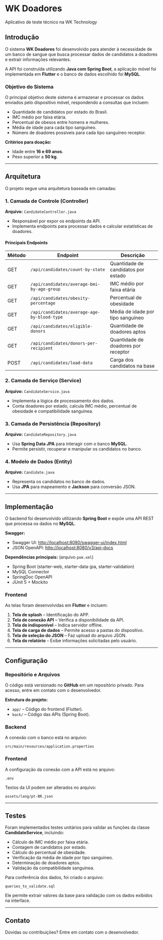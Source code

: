 # WK Doadores
Aplicativo de teste técnico na WK Technology

## Introdução
O sistema **WK Doadores** foi desenvolvido para atender à necessidade de um banco de sangue que busca processar dados de candidatos a doadores e extrair informações relevantes.

A API foi construída utilizando **Java com Spring Boot**, a aplicação móvel foi implementada em **Flutter** e o banco de dados escolhido foi **MySQL**.

### Objetivo do Sistema
O principal objetivo deste sistema é armazenar e processar os dados enviados pelo dispositivo móvel, respondendo a consultas que incluem:
- Quantidade de candidatos por estado do Brasil.
- IMC médio por faixa etária.
- Percentual de obesos entre homens e mulheres.
- Média de idade para cada tipo sanguíneo.
- Número de doadores possíveis para cada tipo sanguíneo receptor.

**Critérios para doação:**
- Idade entre **16 e 69 anos**.
- Peso superior a **50 kg**.

---

## Arquitetura
O projeto segue uma arquitetura baseada em camadas:

### 1. Camada de Controle (Controller)
**Arquivo:** `CandidateController.java`
- Responsável por expor os endpoints da API.
- Implementa endpoints para processar dados e calcular estatísticas de doadores.

#### Principais Endpoints
| Método | Endpoint | Descrição |
|--------|-------------------------------|--------------------------------|
| GET | `/api/candidates/count-by-state` | Quantidade de candidatos por estado |
| GET | `/api/candidates/average-bmi-by-age-group` | IMC médio por faixa etária |
| GET | `/api/candidates/obesity-percentage` | Percentual de obesidade |
| GET | `/api/candidates/average-age-by-blood-type` | Média de idade por tipo sanguíneo |
| GET | `/api/candidates/eligible-donors` | Quantidade de doadores aptos |
| GET | `/api/candidates/donors-per-recipient` | Quantidade de doadores por receptor |
| POST | `/api/candidates/load-data` | Carga dos candidatos na base |

### 2. Camada de Serviço (Service)
**Arquivo:** `CandidateService.java`
- Implementa a lógica de processamento dos dados.
- Conta doadores por estado, calcula IMC médio, percentual de obesidade e compatibilidade sanguínea.

### 3. Camada de Persistência (Repository)
**Arquivo:** `CandidateRepository.java`
- Usa **Spring Data JPA** para interagir com o banco **MySQL**.
- Permite persistir, recuperar e manipular os candidatos no banco.

### 4. Modelo de Dados (Entity)
**Arquivo:** `Candidate.java`
- Representa os candidatos no banco de dados.
- Usa **JPA** para mapeamento e **Jackson** para conversão JSON.

---

## Implementação
O backend foi desenvolvido utilizando **Spring Boot** e expõe uma API REST que processa os dados no **MySQL**.

**Swagger:**
- Swagger UI: [http://localhost:8080/swagger-ui/index.html](http://localhost:8080/swagger-ui/index.html)
- JSON OpenAPI: [http://localhost:8080/v3/api-docs](http://localhost:8080/v3/api-docs)

**Dependências principais:** (arquivo `pom.xml`)
- Spring Boot (starter-web, starter-data-jpa, starter-validation)
- MySQL Connector
- SpringDoc OpenAPI
- JUnit 5 + Mockito

### Frontend
As telas foram desenvolvidas em **Flutter** e incluem:
1. **Tela de splash** – Identificação do APP.
2. **Tela de conexão API** – Verifica a disponibilidade da API.
3. **Tela de indisponível** – Indica servidor offline.
4. **Tela de carga de dados** – Permite acesso a pastas do dispositivo.
5. **Tela de seleção do JSON** – Faz upload do arquivo JSON.
6. **Tela do relatório** – Exibe informações solicitadas pelo usuário.

---

## Configuração

### Repositório e Arquivos
O código está versionado no **GitHub** em um repositório privado. Para acesso, entre em contato com o desenvolvedor.

**Estrutura do projeto:**
- `app/` – Código do frontend (Flutter).
- `back/` – Código das APIs (Spring Boot).

### Backend
A conexão com o banco está no arquivo:
```plaintext
src/main/resources/application.properties
```

### Frontend
A configuração da conexão com a API está no arquivo:
```plaintext
.env
```

Textos da UI podem ser alterados no arquivo:
```plaintext
assets/lang/pt-BR.json
```

---

## Testes
Foram implementados testes unitários para validar as funções da classe **CandidateService**, incluindo:
- Cálculo de IMC médio por faixa etária.
- Contagem de candidatos por estado.
- Cálculo do percentual de obesidade.
- Verificação da média de idade por tipo sanguíneo.
- Determinação de doadores aptos.
- Validação da compatibilidade sanguínea.

Para conferência dos dados, foi criado o arquivo:
```plaintext
queries_to_validate.sql
```
Ele permite extrair valores da base para validação com os dados exibidos na interface.

---

## Contato
Dúvidas ou contribuições? Entre em contato com o desenvolvedor.

